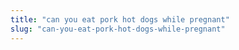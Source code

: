 ```yaml
---
title: "can you eat pork hot dogs while pregnant"
slug: "can-you-eat-pork-hot-dogs-while-pregnant"
---
```


